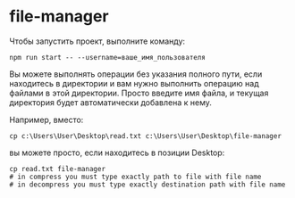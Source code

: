 
# file-manager

Чтобы запустить проект, выполните команду:
```
npm run start -- --username=ваше_имя_пользователя
```
Вы можете выполнять операции без указания полного пути, если находитесь в директории и вам нужно выполнить операцию над файлами в этой директории. Просто введите имя файла, и текущая директория будет автоматически добавлена к нему.

Например, вместо:
```
cp c:\Users\User\Desktop\read.txt c:\Users\User\Desktop\file-manager
```
вы можете просто, если находитесь в позиции Desktop:
```
cp read.txt file-manager
# in compress you must type exactly path to file with file name
# in decompress you must type exactly destination path with file name
